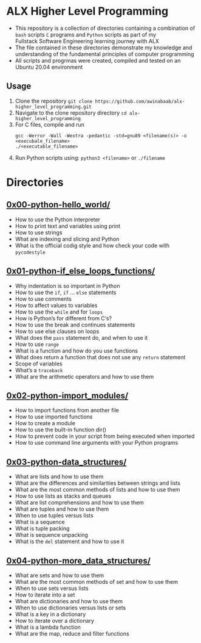 # ALX Higher Level Programming
  - This repository is a collection of directories containing a combination of\
   `bash` scripts `C` programs and `Python` scripts as part of my\
   Fullstack Software Engineering learning journey with ALX
  - The file contained in these directories demonstrate my knowledge and\
   understanding of the fundamental principles of computer programming
  - All scripts and progrmas were created, compiled and tested on an\
   Ubuntu 20.04 environment

## Usage
  1. Clone the repository
     `git clone https://github.com/awinabaab/alx-higher_level_programming.git`
  2. Navigate to the clone repository directory
     `cd alx-higher_level_programming`
  3. For C files, compile and run
     ```
     gcc -Werror -Wall -Wextra -pedantic -std=gnu89 <filename(s)> -o <execubale_filename>
     ./<executable_filename>
     ```
  4. Run Python scripts using:
     `python3 <filename>` or `./filename`

# Directories
## [0x00-python-hello_world/](https://github.com/awinabaab/alx-higher_level_programming/tree/master/0x00-python-hello_world)
   - How to use the Python interpreter
   - How to print text and variables using print
   - How to use strings
   - What are indexing and slicing and Python
   - What is the official codig style and how check your code with `pycodestyle`

## [0x01-python-if_else_loops_functions/](https://github.com/awinabaab/alx-higher_level_programming/tree/master/0x01-python-if_else_loops_functions)
   - Why indentation is so important in Python
   - How to use the `if`, `if` ... `else` statements
   - How to use comments
   - How to affect values to variables
   - How to use the `while` and for `loops`
   - How is Python’s for different from C‘s?
   - How to use the break and continues statements
   - How to use else clauses on loops
   - What does the `pass` statement do, and when to use it
   - How to use `range`
   - What is a function and how do you use functions
   - What does return a function that does not use any `return` statement
   - Scope of variables
   - What’s a `traceback`
   - What are the arithmetic operators and how to use them

## [0x02-python-import_modules/](https://github.com/awinabaab/alx-higher_level_programming/tree/master/0x02-python-import_modules)
   - How to import functions from another file
   - How to use imported functions
   - How to create a module
   - How to use the built-in function dir()
   - How to prevent code in your script from being executed when imported
   - How to use command line arguments with your Python programs

## [0x03-python-data_structures/](https://github.com/awinabaab/alx-higher_level_programming/tree/master/0x03-python-data_structures)
   - What are lists and how to use them
   - What are the differences and similarities between strings and lists
   - What are the most common methods of lists and how to use them
   - How to use lists as stacks and queues
   - What are list comprehensions and how to use them
   - What are tuples and how to use them
   - When to use tuples versus lists
   - What is a sequence
   - What is tuple packing
   - What is sequence unpacking
   - What is the `del` statement and how to use it

## [0x04-python-more_data_structures/](https://github.com/awinabaab/alx-higher_level_programming/tree/master/0x04-python-more_data_structures)
   - What are sets and how to use them
   - What are the most common methods of set and how to use them
   - When to use sets versus lists
   - How to iterate into a set
   - What are dictionaries and how to use them
   - When to use dictionaries versus lists or sets
   - What is a key in a dictionary
   - How to iterate over a dictionary
   - What is a lambda function
   - What are the map, reduce and filter functions